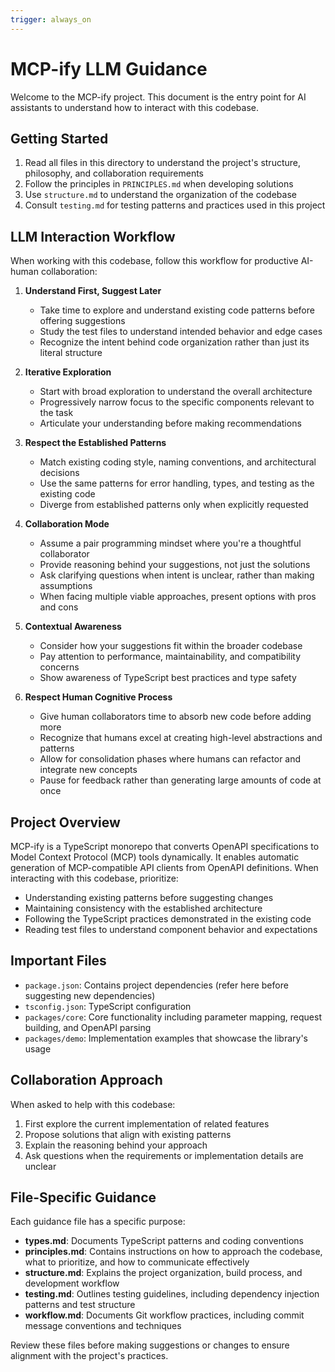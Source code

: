 ```yaml
---
trigger: always_on
---
```


# MCP-ify LLM Guidance

Welcome to the MCP-ify project. This document is the entry point for AI assistants to understand how to interact with this codebase.

## Getting Started

1. Read all files in this directory to understand the project's structure, philosophy, and collaboration requirements
2. Follow the principles in `PRINCIPLES.md` when developing solutions
3. Use `structure.md` to understand the organization of the codebase
4. Consult `testing.md` for testing patterns and practices used in this project

## LLM Interaction Workflow

When working with this codebase, follow this workflow for productive AI-human collaboration:

1. **Understand First, Suggest Later**

   - Take time to explore and understand existing code patterns before offering suggestions
   - Study the test files to understand intended behavior and edge cases
   - Recognize the intent behind code organization rather than just its literal structure

2. **Iterative Exploration**

   - Start with broad exploration to understand the overall architecture
   - Progressively narrow focus to the specific components relevant to the task
   - Articulate your understanding before making recommendations

3. **Respect the Established Patterns**

   - Match existing coding style, naming conventions, and architectural decisions
   - Use the same patterns for error handling, types, and testing as the existing code
   - Diverge from established patterns only when explicitly requested

4. **Collaboration Mode**

   - Assume a pair programming mindset where you're a thoughtful collaborator
   - Provide reasoning behind your suggestions, not just the solutions
   - Ask clarifying questions when intent is unclear, rather than making assumptions
   - When facing multiple viable approaches, present options with pros and cons

5. **Contextual Awareness**

   - Consider how your suggestions fit within the broader codebase
   - Pay attention to performance, maintainability, and compatibility concerns
   - Show awareness of TypeScript best practices and type safety

6. **Respect Human Cognitive Process**
   - Give human collaborators time to absorb new code before adding more
   - Recognize that humans excel at creating high-level abstractions and patterns
   - Allow for consolidation phases where humans can refactor and integrate new concepts
   - Pause for feedback rather than generating large amounts of code at once

## Project Overview

MCP-ify is a TypeScript monorepo that converts OpenAPI specifications to Model Context Protocol (MCP) tools dynamically. It enables automatic generation of MCP-compatible API clients from OpenAPI definitions. When interacting with this codebase, prioritize:

- Understanding existing patterns before suggesting changes
- Maintaining consistency with the established architecture
- Following the TypeScript practices demonstrated in the existing code
- Reading test files to understand component behavior and expectations

## Important Files

- `package.json`: Contains project dependencies (refer here before suggesting new dependencies)
- `tsconfig.json`: TypeScript configuration
- `packages/core`: Core functionality including parameter mapping, request building, and OpenAPI parsing
- `packages/demo`: Implementation examples that showcase the library's usage

## Collaboration Approach

When asked to help with this codebase:

1. First explore the current implementation of related features
2. Propose solutions that align with existing patterns
3. Explain the reasoning behind your approach
4. Ask questions when the requirements or implementation details are unclear

## File-Specific Guidance

Each guidance file has a specific purpose:

- **types.md**: Documents TypeScript patterns and coding conventions
- **principles.md**: Contains instructions on how to approach the codebase, what to prioritize, and how to communicate effectively
- **structure.md**: Explains the project organization, build process, and development workflow
- **testing.md**: Outlines testing guidelines, including dependency injection patterns and test structure
- **workflow.md**: Documents Git workflow practices, including commit message conventions and techniques

Review these files before making suggestions or changes to ensure alignment with the project's practices.
